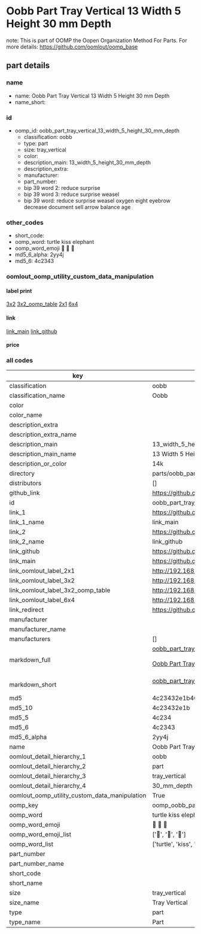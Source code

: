 # Oobb Part Tray Vertical 13 Width 5 Height 30 mm Depth  

note: This is part of OOMP the Oopen Organization Method For Parts. For more details: https://github.com/oomlout/oomp_base

##  part details
  







### name
* name: Oobb Part Tray Vertical 13 Width 5 Height 30 mm Depth
* name_short: 
### id
* oomp_id: oobb_part_tray_vertical_13_width_5_height_30_mm_depth
  * classification: oobb
  * type: part
  * size: tray_vertical
  * color: 
  * description_main: 13_width_5_height_30_mm_depth
  * description_extra: 
  * manufacturer: 
  * part_number: 
  * bip 39 word 2: reduce surprise
  * bip 39 word 3: reduce surprise weasel
  * bip 39 word: reduce surprise weasel oxygen eight eyebrow decrease document sell arrow balance age

### other_codes
* short_code: 
* oomp_word: turtle kiss elephant
* oomp_word_emoji :turtle: :kiss: :elephant:
* md5_6_alpha: 2yy4j
* md5_6: 4c2343






### oomlout_oomp_utility_custom_data_manipulation
#### label print
[3x2](http://192.168.1.245:1112/?label=oomp%202yy4j)
[3x2_oomp_table](http://192.168.1.108:1112/?label=oomp%202yy4j)
[2x1](http://192.168.1.242:1112/?label=oomp%202yy4j)
[6x4](http://192.168.1.55:1112/?label=oomp%202yy4j)    

#### link

[link_main](https://github.com/oomlout/oomlout_oomp_version_1_messy/tree/main/parts/oobb_part_tray_vertical_13_width_5_height_30_mm_depth) [link_github](https://github.com/oomlout/oomlout_oomp_version_1_messy/tree/main/parts/oobb_part_tray_vertical_13_width_5_height_30_mm_depth)                             

#### price







### all codes 
| key | value |  
| --- | --- |  
| classification | oobb |  
| classification_name | Oobb |  
| color |  |  
| color_name |  |  
| description_extra |  |  
| description_extra_name |  |  
| description_main | 13_width_5_height_30_mm_depth |  
| description_main_name | 13 Width 5 Height 30 mm Depth |  
| description_or_color | 14k |  
| directory | parts/oobb_part_tray_vertical_13_width_5_height_30_mm_depth |  
| distributors | [] |  
| github_link | https://github.com/oomlout/oomlout_oomp_part_src/tree/main/parts/oobb_part_tray_vertical_13_width_5_height_30_mm_depth |  
| id | oobb_part_tray_vertical_13_width_5_height_30_mm_depth |  
| link_1 | https://github.com/oomlout/oomlout_oomp_version_1_messy/tree/main/parts/oobb_part_tray_vertical_13_width_5_height_30_mm_depth |  
| link_1_name | link_main |  
| link_2 | https://github.com/oomlout/oomlout_oomp_version_1_messy/tree/main/parts/oobb_part_tray_vertical_13_width_5_height_30_mm_depth |  
| link_2_name | link_github |  
| link_github | https://github.com/oomlout/oomlout_oomp_version_1_messy/tree/main/parts/oobb_part_tray_vertical_13_width_5_height_30_mm_depth |  
| link_main | https://github.com/oomlout/oomlout_oomp_version_1_messy/tree/main/parts/oobb_part_tray_vertical_13_width_5_height_30_mm_depth |  
| link_oomlout_label_2x1 | http://192.168.1.242:1112/?label=oomp%202yy4j |  
| link_oomlout_label_3x2 | http://192.168.1.245:1112/?label=oomp%202yy4j |  
| link_oomlout_label_3x2_oomp_table | http://192.168.1.108:1112/?label=oomp%202yy4j |  
| link_oomlout_label_6x4 | http://192.168.1.55:1112/?label=oomp%202yy4j |  
| link_redirect | https://github.com/oomlout/oomlout_oomp_version_1_messy/tree/main/parts/oobb_part_tray_vertical_13_width_5_height_30_mm_depth |  
| manufacturer |  |  
| manufacturer_name |  |  
| manufacturers | [] |  
| markdown_full | [oobb_part_tray_vertical_13_width_5_height_30_mm_depth](none)<br>[](none)<br>[Oobb Part Tray Vertical 13 Width 5 Height 30 Mm Depth](none)<br><br> |  
| markdown_short | [oobb_part_tray_vertical_13_width_5_height_30_mm_depth](none)<br><br> |  
| md5 | 4c23432e1b406725452379e5f1369da0 |  
| md5_10 | 4c23432e1b |  
| md5_5 | 4c234 |  
| md5_6 | 4c2343 |  
| md5_6_alpha | 2yy4j |  
| name | Oobb Part Tray Vertical 13 Width 5 Height 30 mm Depth |  
| oomlout_detail_hierarchy_1 | oobb |  
| oomlout_detail_hierarchy_2 | part |  
| oomlout_detail_hierarchy_3 | tray_vertical |  
| oomlout_detail_hierarchy_4 | 30_mm_depth |  
| oomlout_oomp_utility_custom_data_manipulation | True |  
| oomp_key | oomp_oobb_part_tray_vertical_13_width_5_height_30_mm_depth |  
| oomp_word | turtle kiss elephant |  
| oomp_word_emoji | :turtle: :kiss: :elephant: |  
| oomp_word_emoji_list | [':turtle:', ':kiss:', ':elephant:'] |  
| oomp_word_list | ['turtle', 'kiss', 'elephant'] |  
| part_number |  |  
| part_number_name |  |  
| short_code |  |  
| short_name |  |  
| size | tray_vertical |  
| size_name | Tray Vertical |  
| type | part |  
| type_name | Part |  
